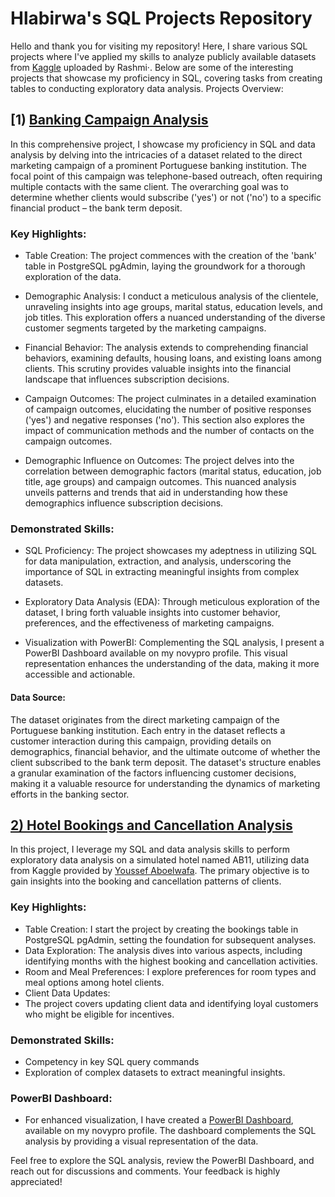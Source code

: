 # Hlabirwa's SQL Projects Repository

Hello and thank you for visiting my repository! Here, I share various SQL projects where I've applied my skills to analyze publicly available datasets from [Kaggle](https://www.kaggle.com/datasets/prakharrathi25/banking-dataset-marketing-targets) uploaded by Rashmi·. Below are some of the interesting projects that showcase my proficiency in SQL, covering tasks from creating tables to conducting exploratory data analysis.
Projects Overview:

## [1) [Banking Campaign Analysis](https://github.com/HlabirwaM/My-SQL-Projects/blob/main/bankcampaign.sql)

In this comprehensive project, I showcase my proficiency in SQL and data analysis by delving into the intricacies of a dataset related to the direct marketing campaign of a prominent Portuguese banking institution. The focal point of this campaign was telephone-based outreach, often requiring multiple contacts with the same client. The overarching goal was to determine whether clients would subscribe ('yes') or not ('no') to a specific financial product – the bank term deposit.

### Key Highlights:

*  Table Creation: The project commences with the creation of the 'bank' table in PostgreSQL pgAdmin, laying the groundwork for a thorough exploration of the data.

* Demographic Analysis: I conduct a meticulous analysis of the clientele, unraveling insights into age groups, marital status, education levels, and job titles. This exploration offers a nuanced understanding of the diverse customer segments targeted by the marketing campaigns.

* Financial Behavior: The analysis extends to comprehending financial behaviors, examining defaults, housing loans, and existing loans among clients. This scrutiny provides valuable insights into the financial landscape that influences subscription decisions.

* Campaign Outcomes: The project culminates in a detailed examination of campaign outcomes, elucidating the number of positive responses ('yes') and negative responses ('no'). This section also explores the impact of communication methods and the number of contacts on the campaign outcomes.

* Demographic Influence on Outcomes: The project delves into the correlation between demographic factors (marital status, education, job title, age groups) and campaign outcomes. This nuanced analysis unveils patterns and trends that aid in understanding how these demographics influence subscription decisions.

### Demonstrated Skills:

* SQL Proficiency: The project showcases my adeptness in utilizing SQL for data manipulation, extraction, and analysis, underscoring the importance of SQL in extracting meaningful insights from complex datasets.

* Exploratory Data Analysis (EDA): Through meticulous exploration of the dataset, I bring forth valuable insights into customer behavior, preferences, and the effectiveness of marketing campaigns.

* Visualization with PowerBI: Complementing the SQL analysis, I present a PowerBI Dashboard available on my novypro profile. This visual representation enhances the understanding of the data, making it more accessible and actionable.

#### Data Source:

The dataset originates from the direct marketing campaign of the Portuguese banking institution. Each entry in the dataset reflects a customer interaction during this campaign, providing details on demographics, financial behavior, and the ultimate outcome of whether the client subscribed to the bank term deposit. The dataset's structure enables a granular examination of the factors influencing customer decisions, making it a valuable resource for understanding the dynamics of marketing efforts in the banking sector.

## [2) Hotel Bookings and Cancellation Analysis ](https://github.com/HlabirwaM/My-SQL-Projects/blob/main/hotelanalysis.sql)

In this project, I leverage my SQL and data analysis skills to perform exploratory data analysis on a simulated hotel named AB11, utilizing data from Kaggle provided by [Youssef Aboelwafa](https://www.kaggle.com/datasets/youssefaboelwafa/hotel-booking-cancellation-prediction). The primary objective is to gain insights into the booking and cancellation patterns of clients.

### Key Highlights:

 *  Table Creation: I start the project by creating the bookings table in PostgreSQL pgAdmin, setting the foundation for subsequent analyses.
 *  Data Exploration: The analysis dives into various aspects, including identifying months with the highest booking and cancellation activities.
 *  Room and Meal Preferences: I explore preferences for room types and meal options among hotel clients.
 *  Client Data Updates:
 *  The project covers updating client data and identifying loyal customers who might be eligible for incentives.

### Demonstrated Skills:

 *   Competency in key SQL query commands
 *   Exploration of complex datasets to extract meaningful insights.

### PowerBI Dashboard:
 *  For enhanced visualization, I have created a [PowerBI Dashboard](https://www.novypro.com/project/ab11-hotel-dashboard), available on my novypro profile. The dashboard complements the SQL analysis by providing a visual representation of the data.

Feel free to explore the SQL analysis, review the PowerBI Dashboard, and reach out for discussions and comments. Your feedback is highly appreciated!
